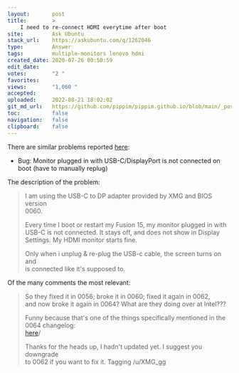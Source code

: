 ```yaml
---
layout:       post
title:        >
    I need to re-connect HDMI everytime after boot
site:         Ask Ubuntu
stack_url:    https://askubuntu.com/q/1262046
type:         Answer
tags:         multiple-monitors lenovo hdmi
created_date: 2020-07-26 00:50:59
edit_date:    
votes:        "2 "
favorites:    
views:        "1,060 "
accepted:     
uploaded:     2022-08-21 18:02:02
git_md_url:   https://github.com/pippim/pippim.github.io/blob/main/_posts/2020/2020-07-26-I-need-to-re-connect-HDMI-everytime-after-boot.md
toc:          false
navigation:   false
clipboard:    false
---
```


There are similar problems reported [here][1]:

- Bug: Monitor plugged in with USB-C/DisplayPort is not connected on boot (have to manually replug)

The description of the problem:

> I am using the USB-C to DP adapter provided by XMG and BIOS version  
> 0060.  
>   
> Every time I boot or restart my Fusion 15, my monitor plugged in with  
> USB-C is not connected. It stays off, and does not show in Display  
> Settings. My HDMI monitor starts fine.  
>   
> Only when i unplug & re-plug the USB-c cable, the screen turns on and  
> is connected like it's supposed to.  

Of the many comments the most relevant:

> So they fixed it in 0056; broke it in 0060; fixed it again in 0062,  
> and now broke it again in 0064? What are they doing over at Intel???  
>   
> Funny because that's one of the things specifically mentioned in the  
> 0064 changelog:  
> [here](here)/  
>   
> Thanks for the heads up, I hadn't updated yet. I suggest you downgrade  
> to 0062 if you want to fix it. Tagging /u/XMG_gg  



  [1]: https://www.reddit.com/r/XMG_gg/comments/f21v4k/bug_monitor_plugged_in_with_usbcdisplayport_is/
